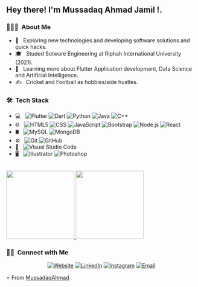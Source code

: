 <h2> Hey there! I'm Mussadaq Ahmad Jamil !.</h2>

<h3> 👨🏻‍💻 &nbsp;About Me </h3>

- 🤔 &nbsp; Exploring new technologies and developing software solutions and quick hacks.
- 🎓 &nbsp; Studed Sotware Engineering at Riphah International University (2021).
- 🌱 &nbsp; Learning more about Flutter Application development, Data Science and Artificial Intelligence.
- ✍️ &nbsp; Cricket and Football as hobbies/side hustles.

<h3> 🛠 &nbsp;Tech Stack</h3>

- 💻 &nbsp;
  ![Flutter](https://img.shields.io/badge/Flutter-333333?style=flat&logo=flutter&logoColor=blue)
  ![Dart](https://img.shields.io/badge/Dart-333333?style=flat&logo=dart&logoColor=blue)
  ![Python](https://img.shields.io/badge/-Python-333333?style=flat&logo=python)
  ![Java](https://img.shields.io/badge/-Java-333333?style=flat&logo=Java&logoColor=007396)
  ![C++](https://img.shields.io/badge/-C++-333333?style=flat&logo=C%2B%2B&logoColor=00599C)
- 🌐 &nbsp;
  ![HTML5](https://img.shields.io/badge/-HTML5-333333?style=flat&logo=HTML5)
  ![CSS](https://img.shields.io/badge/-CSS-333333?style=flat&logo=CSS3&logoColor=1572B6)
  ![JavaScript](https://img.shields.io/badge/-JavaScript-333333?style=flat&logo=javascript)
  ![Bootstrap](https://img.shields.io/badge/-Bootstrap-333333?style=flat&logo=bootstrap&logoColor=563D7C)
  ![Node.js](https://img.shields.io/badge/-Node.js-333333?style=flat&logo=node.js)
  ![React](https://img.shields.io/badge/-React-333333?style=flat&logo=react)
- 🛢 &nbsp;
  ![MySQL](https://img.shields.io/badge/-MySQL-333333?style=flat&logo=mysql)
  ![MongoDB](https://img.shields.io/badge/-MongoDB-333333?style=flat&logo=mongodb)
- ⚙️ &nbsp;
  ![Git](https://img.shields.io/badge/-Git-333333?style=flat&logo=git)
  ![GitHub](https://img.shields.io/badge/-GitHub-333333?style=flat&logo=github)
- 🔧 &nbsp;
  ![Visual Studio Code](https://img.shields.io/badge/-Visual%20Studio%20Code-333333?style=flat&logo=visual-studio-code&logoColor=007ACC)
- 🖥 &nbsp;
  ![Illustrator](https://img.shields.io/badge/-Illustrator-333333?style=flat&logo=adobe-illustrator)
  ![Photoshop](https://img.shields.io/badge/-Photoshop-333333?style=flat&logo=adobe-photoshop)

<br/>

<a href="https://github.com/AVS1508">
  <img height="180em" src="https://github-readme-stats.vercel.app/api?username=MussadaqAhmad&theme=buefy&show_icons=true" />
  <img height="180em" src="https://github-readme-stats.vercel.app/api/top-langs/?username=MussadaqAhmad&theme=buefy&layout=compact" />
</a>

<br/>

<h3> 🤝🏻 &nbsp;Connect with Me </h3>

<p align="center">
<a href="https://mussadaq-ahmad-portfolio.vercel.app/"><img alt="Website" src="https://img.shields.io/badge/Website-www.mussadaqahmad.com-blue?style=flat-square&logo=google-chrome"></a>
<a href="https://www.linkedin.com/in/mussadaq-ahmad-jamil-76119814a"><img alt="LinkedIn" src="https://img.shields.io/badge/LinkedIn-MussadaqAhmad-blue?style=flat-square&logo=linkedin"></a>
<a href="https://www.instagram.com/mussadaq_ahmad_jamil/"><img alt="Instagram" src="https://img.shields.io/badge/Instagram-MussadaqAhmad-blue?style=flat-square&logo=instagram"></a>
<a href="mailto:mussadaq900@gmail.com"><img alt="Email" src="https://img.shields.io/badge/Email-mussadaq900@gmail.com-blue?style=flat-square&logo=gmail"></a>
</p>

⭐️ From [MussadaqAhmad](https://github.com/MussadaqAhmad)
